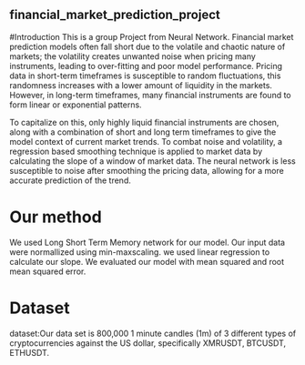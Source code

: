 ## financial_market_prediction_project
#Introduction
This is a group Project from Neural Network.
Financial market prediction models often fall short due to the volatile and chaotic nature of markets; the volatility creates unwanted noise when pricing many instruments, leading to over-fitting and poor model performance. Pricing data in short-term timeframes is susceptible to random fluctuations, this randomness increases with a lower amount of liquidity in the markets. However, in long-term timeframes, many financial instruments are found to form linear or exponential patterns. 
 
To capitalize on this, only highly liquid financial instruments are chosen, along with a combination of short and long term timeframes to give the model context of current market trends. To combat noise and volatility, a regression based smoothing technique is applied to market data by calculating the slope of a window of market data. The neural network is less susceptible to noise after smoothing the pricing data, allowing for a more accurate prediction of the trend. 

# Our method
We used Long Short Term Memory network for our model. Our input data were normallized using min-maxscaling.  we used linear regression to calculate our slope. We evaluated our model with mean squared and root mean squared error.

# Dataset
dataset:Our data set is 800,000 1 minute candles (1m) of 3 different types of cryptocurrencies against the US dollar, specifically XMRUSDT, BTCUSDT, ETHUSDT.

